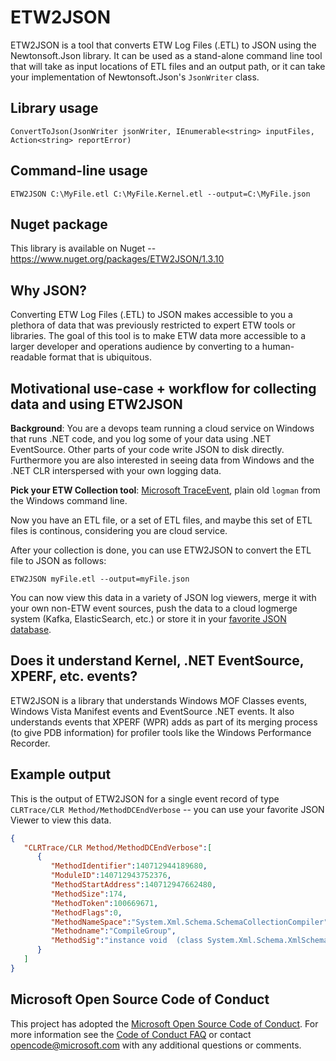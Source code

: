 # ETW2JSON

ETW2JSON is a tool that converts ETW Log Files (.ETL) to JSON using the Newtonsoft.Json library. It can be used as a stand-alone command line tool that will take as input locations of ETL files and an output path, or it can take your implementation of Newtonsoft.Json's ``JsonWriter`` class.

## Library usage

``ConvertToJson(JsonWriter jsonWriter, IEnumerable<string> inputFiles, Action<string> reportError)``

## Command-line usage

``ETW2JSON C:\MyFile.etl C:\MyFile.Kernel.etl --output=C:\MyFile.json``

## Nuget package

This library is available on Nuget -- https://www.nuget.org/packages/ETW2JSON/1.3.10

## Why JSON?

Converting ETW Log Files (.ETL) to JSON makes accessible to you a plethora of data that was previously restricted to expert ETW tools or libraries. The goal of this tool is to make ETW data more accessible to a larger developer and operations audience by converting to a human-readable format that is ubiquitous.

## Motivational use-case + workflow for collecting data and using ETW2JSON

**Background**: You are a devops team running a cloud service on Windows that runs .NET code, and you log some of your data using .NET EventSource. Other parts of your code write JSON to disk directly. Furthermore you are also interested in seeing data from Windows and the .NET CLR interspersed with your own logging data.

**Pick your ETW Collection tool**: [Microsoft TraceEvent](https://www.nuget.org/packages/Microsoft.Diagnostics.Tracing.TraceEvent/), plain old ``logman`` from the Windows command line.

Now you have an ETL file, or a set of ETL files, and maybe this set of ETL files is continous, considering you are cloud service.

After your collection is done, you can use ETW2JSON to convert the ETL file to JSON as follows:

``ETW2JSON myFile.etl --output=myFile.json``

You can now view this data in a variety of JSON log viewers, merge it with your own non-ETW event sources, push the data to a cloud logmerge system (Kafka, ElasticSearch, etc.) or store it in your [favorite JSON database](http://www.postgresql.org).


## Does it understand Kernel, .NET EventSource, XPERF, etc. events?

ETW2JSON is a library that understands Windows MOF Classes events, Windows Vista Manifest events and EventSource .NET events. It also understands events that XPERF (WPR) adds as part of its merging process (to give PDB information) for profiler tools like the Windows Performance Recorder.

## Example output

This is the output of ETW2JSON for a single event record of type ``CLRTrace/CLR Method/MethodDCEndVerbose`` -- you can use your favorite JSON Viewer to view this data.

```json
{
   "CLRTrace/CLR Method/MethodDCEndVerbose":[
      {
         "MethodIdentifier":140712944189680,
         "ModuleID":140712943752376,
         "MethodStartAddress":140712947662480,
         "MethodSize":174,
         "MethodToken":100669671,
         "MethodFlags":0,
         "MethodNameSpace":"System.Xml.Schema.SchemaCollectionCompiler",
         "Methodname":"CompileGroup",
         "MethodSig":"instance void  (class System.Xml.Schema.XmlSchemaGroup)"
      }
   ]
}
```

## Microsoft Open Source Code of Conduct

This project has adopted the [Microsoft Open Source Code of Conduct](https://opensource.microsoft.com/codeofconduct/). For more information see the [Code of Conduct FAQ](https://opensource.microsoft.com/codeofconduct/faq/) or contact [opencode@microsoft.com](mailto:opencode@microsoft.com) with any additional questions or comments.